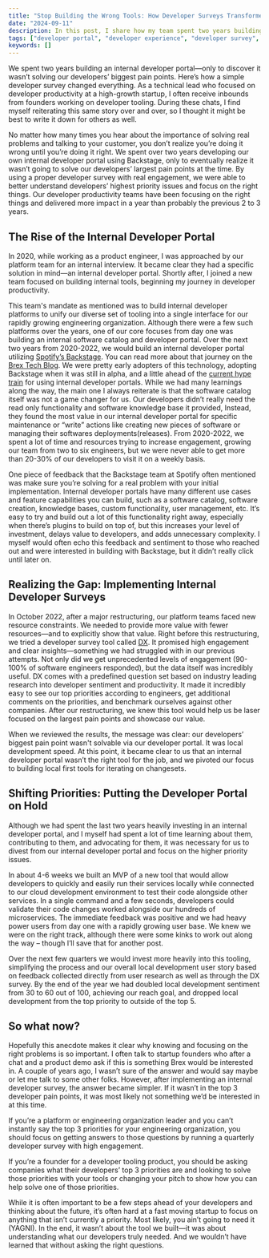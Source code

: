 ```yaml
---
title: "Stop Building the Wrong Tools: How Developer Surveys Transformed Our Focus"
date: "2024-09-11"
description: In this post, I share how my team spent two years building an internal developer portal, only to discover it wasn’t solving our developers’ real pain points. By implementing a developer survey, we uncovered the true challenges our developers were facing and pivoted our focus to deliver tools that made a meaningful impact. Learn how understanding developer priorities can help your team avoid building the wrong tools and drive real productivity improvements.
tags: ["developer portal", "developer experience", "developer survey", "dx"]
keywords: []
---
```


We spent two years building an internal developer portal—only to discover it wasn’t solving our developers’ biggest pain points. Here’s how a simple developer survey changed everything. As a technical lead who focused on developer productivity at a high-growth startup, I often receive inbounds from founders working on developer tooling. During these chats, I find myself reiterating this same story over and over, so I thought it might be best to write it down for others as well.

No matter how many times you hear about the importance of solving real problems and talking to your customer, you don’t realize you’re doing it wrong until you’re doing it right. We spent over two years developing our own internal developer portal using Backstage, only to eventually realize it wasn’t going to solve our developers’ largest pain points at the time. By using a proper developer survey with real engagement, we were able to better understand developers’ highest priority issues and focus on the right things. Our developer productivity teams have been focusing on the right things and delivered more impact in a year than probably the previous 2 to 3 years.

## The Rise of the Internal Developer Portal

In 2020, while working as a product engineer, I was approached by our platform team for an internal interview. It became clear they had a specific solution in mind—an internal developer portal. Shortly after, I joined a new team focused on building internal tools, beginning my journey in developer productivity.

This team's mandate as mentioned was to build internal developer platforms to unify our diverse set of tooling into a single interface for our rapidly growing engineering organization. Although there were a few such platforms over the years, one of our core focuses from day one was building an internal software catalog and developer portal. Over the next two years from 2020-2022, we would build an internal developer portal utilizing [Spotify’s Backstage](https://backstage.io/). You can read more about that journey on the [Brex Tech Blog](https://medium.com/brexeng/backstage-adoption-at-brex-b415e0e7d3a6). We were pretty early adopters of this technology, adopting Backstage when it was still in alpha, and a little ahead of the [current hype train](https://www.gartner.com/en/documents/4010078) for using internal developer portals. While we had many learnings along the way, the main one I always reiterate is that the software catalog itself was not a game changer for us. Our developers didn’t really need the read only functionality and software knowledge base it provided, Instead, they found the most value in our internal developer portal for specific maintenance or “write” actions like creating new pieces of software or managing their softwares deployments(releases). From 2020-2022, we spent a lot of time and resources trying to increase engagement, growing our team from two to six engineers, but we were never able to get more than 20-30% of our developers to visit it on a weekly basis.

One piece of feedback that the Backstage team at Spotify often mentioned was make sure you’re solving for a real problem with your initial implementation. Internal developer portals have many different use cases and feature capabilities you can build, such as a software catalog, software creation, knowledge bases, custom functionality, user management, etc. It’s easy to try and build out a lot of this functionality right away, especially when there’s plugins to build on top of, but this increases your level of investment, delays value to developers, and adds unnecessary complexity. I myself would often echo this feedback and sentiment to those who reached out and were interested in building with Backstage, but it didn’t really click until later on.

## Realizing the Gap: Implementing Internal Developer Surveys

In October 2022, after a major restructuring, our platform teams faced new resource constraints. We needed to provide more value with fewer resources—and to explicitly show that value. Right before this restructuring, we tried a developer survey tool called [DX](https://getdx.com/). It promised high engagement and clear insights—something we had struggled with in our previous attempts. Not only did we get unprecedented levels of engagement (90-100% of software engineers responded), but the data itself was incredibly useful. DX comes with a predefined question set based on industry leading research into developer sentiment and productivity. It made it incredibly easy to see our top priorities according to engineers, get additional comments on the priorities, and benchmark ourselves against other companies. After our restructuring, we knew this tool would help us be laser focused on the largest pain points and showcase our value.

When we reviewed the results, the message was clear: our developers’ biggest pain point wasn't solvable via our developer portal. It was local development speed. At this point, it became clear to us that an internal developer portal wasn’t the right tool for the job, and we pivoted our focus to building local first tools for iterating on changesets.

## Shifting Priorities: Putting the Developer Portal on Hold

Although we had spent the last two years heavily investing in an internal developer portal, and I myself had spent a lot of time learning about them, contributing to them, and advocating for them, it was necessary for us to divest from our internal developer portal and focus on the higher priority issues.

In about 4-6 weeks we built an MVP of a new tool that would allow developers to quickly and easily run their services locally while connected to our cloud development environment to test their code alongside other services. In a single command and a few seconds, developers could validate their code changes worked alongside our hundreds of microservices. The immediate feedback was positive and we had heavy power users from day one with a rapidly growing user base. We knew we were on the right track, although there were some kinks to work out along the way – though I’ll save that for another post.

Over the next few quarters we would invest more heavily into this tooling, simplifying the process and our overall local development user story based on feedback collected directly from user research as well as through the DX survey. By the end of the year we had doubled local development sentiment from 30 to 60 out of 100, achieving our reach goal, and dropped local development from the top priority to outside of the top 5.

## So what now?

Hopefully this anecdote makes it clear why knowing and focusing on the right problems is so important. I often talk to startup founders who after a chat and a product demo ask if this is something Brex would be interested in. A couple of years ago, I wasn’t sure of the answer and would say maybe or let me talk to some other folks. However, after implementing an internal developer survey, the answer became simpler. If it wasn’t in the top 3 developer pain points, it was most likely not something we’d be interested in at this time.

If you’re a platform or engineering organization leader and you can’t instantly say the top 3 priorities for your engineering organization, you should focus on getting answers to those questions by running a quarterly developer survey with high engagement.

If you’re a founder for a developer tooling product, you should be asking companies what their developers’ top 3 priorities are and looking to solve those priorities with your tools or changing your pitch to show how you can help solve one of those priorities.

While it is often important to be a few steps ahead of your developers and thinking about the future, it’s often hard at a fast moving startup to focus on anything that isn’t currently a priority. Most likely, you ain’t going to need it (YAGNI). In the end, it wasn’t about the tool we built—it was about understanding what our developers truly needed. And we wouldn’t have learned that without asking the right questions.
